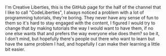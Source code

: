 I'm Creative Liberties, this is the GitHub page for the half of the channel that I like to call "CodeLiberties", I always noticed a problem with a lot of programming tutorials, they're boring. They never have any sense of fun to them so it's hard to stay engaged with
the content, I figured I would try to change that by making tutorials the way I would want to have them, if no one else wants that and prefers the way everyone else does them? so be it, I don't mind, but hopefully there's people out there who want to learn but have 
the same problem I had, and hopefully I can make their learning a little bit easier.

<!---
CreativeLiberties/CreativeLiberties is a ✨ special ✨ repository because its `README.md` (this file) appears on your GitHub profile.
You can click the Preview link to take a look at your changes.
--->
